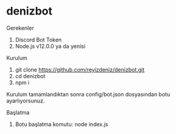 # denizbot

Gerekenler

1. Discord Bot Token
2. Node.js v12.0.0 ya da yenisi

Kurulum

1. git clone https://github.com/reyizdeniz/denizbot.git
2. cd denizbot
3. npm i

Kurulum tamamlandıktan sonra config/bot.json dosyasından botu ayarlıyorsunuz.

Başlatma

1. Botu başlatma komutu: node index.js